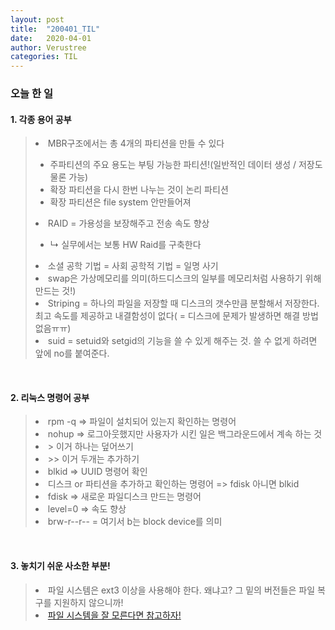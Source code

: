 ```yaml
---
layout: post
title:  "200401_TIL"
date:   2020-04-01
author: Verustree
categories: TIL
---
```


<h3>오늘 한 일</h3>
<p>
<h4>1. 각종 용어 공부</h4><blockquote>
<li>MBR구조에서는 총 4개의 파티션을 만들 수 있다</li><ul>
<li>주파티션의 주요 용도는 부팅 가능한 파티션!(일반적인 데이터 생성 / 저장도 물론 가능)</li>
<li>확장 파티션을 다시 한번 나누는 것이 논리 파티션</li>
<li>확장 파티션은 file system 안만들어져</li></ul>
<li>RAID = 가용성을 보장해주고 전송 속도 향상</li><ul>
<li>↳ 실무에서는 보통 HW Raid를 구축한다</li></ul>
<li>소셜 공학 기법 = 사회 공학적 기법 = 일명 사기</li>
<li>swap은 가상메모리를 의미(하드디스크의 일부를 메모리처럼 사용하기 위해 만드는 것!)</li>
<li>Striping = 하나의 파일을 저장할 때 디스크의 갯수만큼 분할해서 저장한다.  최고 속도를 제공하고 내결함성이 없다( = 디스크에 문제가 발생하면 해결 방법 없음ㅠㅠ)</li>
<li>suid = setuid와 setgid의 기능을 쓸 수 있게 해주는 것.  쓸 수 없게 하려면 앞에 no를 붙여준다.</li></blockquote>
</p>
<br>

<p>
<h4>2. 리눅스 명령어 공부</h4><blockquote>
<li>rpm -q => 파일이 설치되어 있는지 확인하는 명령어</li>
<li>nohup => 로그아웃했지만 사용자가 시킨 일은 백그라운드에서 계속 하는 것</li>
<li> > 이거 하나는 덮어쓰기</li>
<li> >> 이거 두개는 추가하기</li>
<li>blkid => UUID 명령어 확인 </li>
<li>디스크 or 파티션을 추가하고 확인하는 명령어 => fdisk 아니면 blkid</li>
<li>fdisk => 새로운 파일디스크 만드는 명령어</li>
<li>level=0  => 속도 향상</li>
<li>brw-r--r-- = 여기서 b는 block device를 의미</li></blockquote>
</p>
<br>

<p>
<h4><strong>3. 놓치기 쉬운 사소한 부분!</strong></h4><blockquote>
<li>파일 시스템은 ext3 이상을 사용해야 한다.    왜냐고?    그 밑의 버전들은 파일 복구를 지원하지 않으니까!</li>
<li><a href="https://blog.soobinpark.com/142" target="_blank">파일 시스템을 잘 모른다면 참고하자!</a></li>
</blockquote></p>
